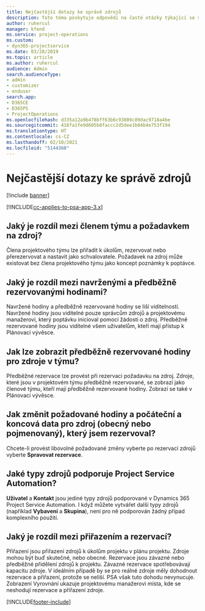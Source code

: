 ```yaml
---
title: Nejčastější dotazy ke správě zdrojů
description: Toto téma poskytuje odpovědi na časté otázky týkající se správy zdrojů.
author: ruhercul
manager: kfend
ms.service: project-operations
ms.custom:
- dyn365-projectservice
ms.date: 03/28/2019
ms.topic: article
ms.author: ruhercul
audience: Admin
search.audienceType:
- admin
- customizer
- enduser
search.app:
- D365CE
- D365PS
- ProjectOperations
ms.openlocfilehash: d335a12a9b478bff63b6c93809c89dac9718a4be
ms.sourcegitcommit: 418fa1fe9d605b8faccc2d5dee1b04b4e753f194
ms.translationtype: HT
ms.contentlocale: cs-CZ
ms.lasthandoff: 02/10/2021
ms.locfileid: "5144360"
---
```

# <a name="resource-management-faq"></a>Nejčastější dotazy ke správě zdrojů

[!include [banner](../includes/psa-now-project-operations.md)]

[!INCLUDE[cc-applies-to-psa-app-3.x](../includes/cc-applies-to-psa-app-3x.md)]

## <a name="what-is-the-difference-between-a-team-member-and-a-resource-requirement"></a>Jaký je rozdíl mezi členem týmu a požadavkem na zdroj?

Člena projektového týmu lze přiřadit k úkolům, rezervovat nebo přerezervovat a nastavit jako schvalovatele. Požadavek na zdroj může existovat bez člena projektového týmu jako koncept poznámky k poptávce. 

## <a name="what-is-the-difference-between-proposed-and-soft-booked-hours"></a>Jaký je rozdíl mezi navrženými a předběžně rezervovanými hodinami?

Navržené hodiny a předběžně rezervované hodiny se liší viditelností. Navržené hodiny jsou viditelné pouze správcům zdrojů a projektovému manažerovi, který poptávku inicioval pomocí žádosti o zdroj. Předběžně rezervované hodiny jsou viditelné všem uživatelům, kteří mají přístup k Plánovací vývěsce.

## <a name="how-can-i-see-the-soft-booked-hours-for-resources-on-a-team"></a>Jak lze zobrazit předběžně rezervované hodiny pro zdroje v týmu?

Předběžné rezervace lze provést při rezervaci požadavku na zdroj. Zdroje, které jsou v projektovém týmu předběžně rezervované, se zobrazí jako členové týmu, kteří mají předběžně rezervované hodiny. Zobrazí se také v Plánovací vývěsce.

## <a name="how-do-i-change-the-required-hours-and-the-start-and-end-dates-for-a-resource-generic-or-named-that-i-booked"></a>Jak změnit požadované hodiny a počáteční a koncová data pro zdroj (obecný nebo pojmenovaný), který jsem rezervoval?

Chcete-li provést libovolné požadované změny vyberte po rezervaci zdrojů vyberte **Spravovat rezervace**.

## <a name="what-resources-types-does-project-service-automation-support"></a>Jaké typy zdrojů podporuje Project Service Automation?

**Uživatel** a **Kontakt** jsou jediné typy zdrojů podporované v Dynamics 365 Project Service Automation. I když můžete vytvářet další typy zdrojů (například **Vybavení** a **Skupina**), není pro ně podporován žádný případ komplexního použití.

## <a name="what-is-the-difference-between-an-assignment-and-a-booking"></a>Jaký je rozdíl mezi přiřazením a rezervací?

Přiřazení jsou přiřazení zdrojů k úkolům projektu v plánu projektu. Zdroje mohou být buď skutečné, nebo obecné. Rezervace jsou závazné nebo předběžné přidělení zdrojů k projektu. Závazné rezervace spotřebovávají kapacitu zdroje. V ideálním případě by se pro reálné zdroje měly dohodnout rezervace a přiřazení, protože se neliší. PSA však tuto dohodu nevynucuje. Zobrazení Vyrovnání ukazuje projektovému manažerovi místa, kde se neshodují rezervace a přiřazení zdroje.


[!INCLUDE[footer-include](../includes/footer-banner.md)]